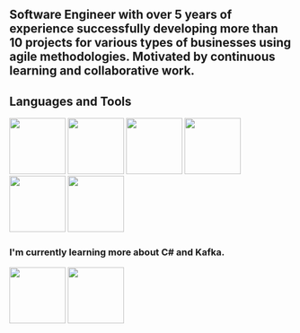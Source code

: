 ## Software Engineer with over 5 years of experience successfully developing more than 10 projects for various types of businesses using agile methodologies. Motivated by continuous learning and collaborative work.

<!--
**AntonioER9/AntonioER9** is a ✨ _special_ ✨ repository because its `README.md` (this file) appears on your GitHub profile.

Here are some ideas to get you started:

- 🔭 I’m currently working on ...
- 🌱 I’m currently learning ...
- 👯 I’m looking to collaborate on ...
- 🤔 I’m looking for help with ...
- 💬 Ask me about ...
- 📫 How to reach me: ...
- 😄 Pronouns: ...
- ⚡ Fun fact: ...
-->
## Languages and Tools
<img src="https://github.com/AntonioER9/AntonioER9/assets/28747544/34752fe2-d4a4-49f3-afb9-3592b62b2ff2" width=100 height=100>
<img src="https://github.com/AntonioER9/AntonioER9/assets/28747544/5cf2aec6-2cbb-4458-94d4-cb0880b2d4f6" width=100 height=100>
<img src="https://github.com/AntonioER9/AntonioER9/assets/28747544/1cbef8a5-466c-4725-928c-799eaf4a2a33" width=100 height=100>
<img src="https://github.com/AntonioER9/AntonioER9/assets/28747544/89f9fd95-db8c-4964-b13d-3bc45d0df19c" width=100 height=100>

<img src="https://github.com/AntonioER9/AntonioER9/assets/28747544/823bedad-f988-4c5a-805f-eaf6ee0ee6ac" width=100 height=100>
<img src="https://github.com/AntonioER9/AntonioER9/assets/28747544/8d815140-d8b8-4484-b45e-fba74db87d0b" width=100 height=100>


### I'm currently learning more about C# and Kafka. 

<img src="https://github.com/AntonioER9/AntonioER9/assets/28747544/74901df9-21b3-4c4c-b9b3-0ac5f65d5ec4" width=100 height=100>
<img src="https://github.com/AntonioER9/AntonioER9/assets/28747544/1506888b-fa0c-463e-945d-349ecab34ec1" width=100 height=100>
